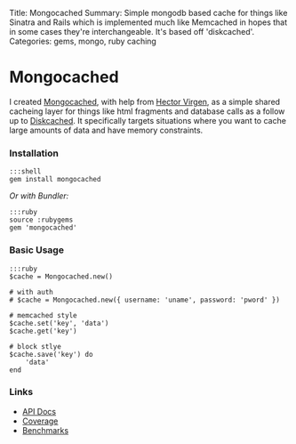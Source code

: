 Title: Mongocached
Summary: Simple mongodb based cache for things like Sinatra and Rails which is implemented much like Memcached in hopes that in some cases they're interchangeable. It's based off 'diskcached'.
Categories: gems, mongo, ruby caching

# Mongocached

I created [Mongocached](http://mongocached.rubyops.net/), with help from [Hector Virgen](http://www.virgentech.com/), as a simple shared cacheing layer for things like html fragments and database calls as a follow up to [Diskcached](http://mongocached.rubyops.net/). It specifically targets situations where you want to cache large amounts of data and have memory constraints.

### Installation

    :::shell
    gem install mongocached

*Or with Bundler:*

    :::ruby
    source :rubygems
    gem 'mongocached'

### Basic Usage

    :::ruby
    $cache = Mongocached.new()

    # with auth
    # $cache = Mongocached.new({ username: 'uname', password: 'pword' })

    # memcached style
    $cache.set('key', 'data')
    $cache.get('key')

    # block stlye
    $cache.save('key') do
        'data'
    end


### Links

* [API Docs](http://rubyops.github.com/mongocached/doc/)
* [Coverage](http://rubyops.github.com/mongocached/coverage/)
* [Benchmarks](https://github.com/rubyops/mongocached/blob/master/Benchmark.md)
